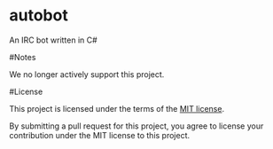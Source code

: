 autobot
=======

An IRC bot written in C#

#Notes

We no longer actively support this project.

#License

This project is licensed under the terms of the [MIT license](https://github.com/comsechq/sql-prune/blob/master/LICENSE.txt). 

By submitting a pull request for this project, you agree to license your contribution under the MIT license to this project.
